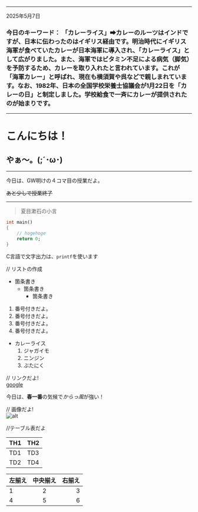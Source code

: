 
---
2025年5月7日
### 今日のキーワード： 「カレーライス」➡カレーのルーツはインドですが、日本に伝わったのはイギリス経由です。明治時代にイギリス海軍が食べていたカレーが日本海軍に導入され、「カレーライス」として広がりました。また、海軍ではビタミン不足による病気（脚気）を予防するため、カレーを取り入れたと言われています。これが「海軍カレー」と呼ばれ、現在も横須賀や呉などで親しまれています。なお、1982年、日本の全国学校栄養士協議会が1月22日を「カレーの日」と制定しました。学校給食で一斉にカレーが提供されたのが始まりです。

---

# こんにちは！
  
## やぁ～。(;´･ω･)
___
今日は、GW明けの４コマ目の授業だよ。

~~あと少しで授業終了~~
***
> 夏目漱石の小言


``` dart //半角スペースにプログラミング言語を入れると色が変わる
int main()
{
    // hogehoge
    return 0;
}
```

C言語で文字出力は、`printf`を使います

// リストの作成

- 箇条書き
  - 箇条書き
    - 箇条書き

1. 番号付きだよ。
1. 番号付きだよ。
1. 番号付きだよ。
1. 番号付きだよ。

- カレーライス
  1. ジャガイモ
  1. ニンジン
  1. ぶたにく

// リンクだよ!  
[google](https://www.google.co.jp/)

今日は、**春一番**の気候で*からっ風*が強い！

// 画像だよ!  
![alt](画像のURL)

//テーブル表だよ

| TH1 | TH2 |
|---- |---- |
| TD1 | TD3 |
| TD2 | TD4 |


| 左揃え | 中央揃え | 右揃え |
|:---    |:---:    |---:   |
|1       |2        |3      |
|4       |5        |6      |